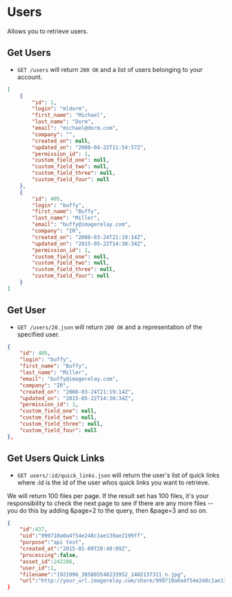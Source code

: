 Users
===========

Allows you to retrieve users.

Get Users
----------
* `GET /users` will return `200 OK` and a list of users belonging to your account.

```json
[
	{
	    "id": 1,
	    "login": "mldorm",
	    "first_name": "Michael",
	    "last_name": "Dorm",
	    "email": "michael@dorm.com",
	    "company": "",
	    "created_on": null,
	    "updated_on": "2008-04-22T11:54:57Z",
	    "permission_id": 1,
	    "custom_field_one": null,
	    "custom_field_two": null,
	    "custom_field_three": null,
	    "custom_field_four": null
	},
	{
	    "id": 405,
	    "login": "buffy",
	    "first_name": "Buffy",
	    "last_name": "Miller",
	    "email": "buffy@imagerelay.com",
	    "company": "IR",
	    "created_on": "2008-03-24T21:19:14Z",
	    "updated_on": "2015-05-22T14:30:34Z",
	    "permission_id": 1,
	    "custom_field_one": null,
	    "custom_field_two": null,
	    "custom_field_three": null,
	    "custom_field_four": null
	}
]
```

Get User
---------
* `GET /users/20.json` will return `200 OK` and a representation of the specified user.

```json
{
    "id": 405,
    "login": "buffy",
    "first_name": "Buffy",
    "last_name": "Miller",
    "email": "buffy@imagerelay.com",
    "company": "IR",
    "created_on": "2008-03-24T21:19:14Z",
    "updated_on": "2015-05-22T14:30:34Z",
    "permission_id": 1,
    "custom_field_one": null,
    "custom_field_two": null,
    "custom_field_three": null,
    "custom_field_four": null
},
```

Get Users Quick Links
---------------

* `GET users/:id/quick_links.json` will return the user's list of quick links where :id is the id of the user whos quick links you want to retrieve.

We will return 100 files per page. If the result set has 100 files, it's your responsibility to check the next page to see if there are any more files -- you do this by adding &page=2 to the query, then &page=3 and so on.

```json
{
    "id":437,
    "uid":"999710a0a4f54e248c1ae139ae2199ff",
    "purpose":"api test",
    "created_at":"2015-01-09T20:40:09Z",
    "processing":false,
    "asset_id":242286,
    "user_id":1,
    "filename":"1921996_385805548233952_1402137311_n.jpg",
    "url":"http://your_url.imagerelay.com/share/999710a0a4f54e248c1ae139ae2199ff"}
}
```



